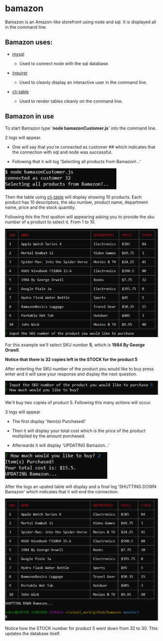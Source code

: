 # bamazon

Bamazon is an Amazon-like storefront using node and sql. It is displayed all in the command line.

## Bamazon uses: 

* [mysql](https://www.npmjs.com/package/mysql) 
    * Used to connect node with the sql database.

* [inquirer](https://www.npmjs.com/package/inquirer)
    * Used to cleanly display an interactive user in the command line.

* [cli-table](https://www.npmjs.com/package/cli-table)
    * Used to render tables cleanly on the command line.

## Bamazon in use

To start Bamazon type '**node bamazonCustomer.js**' into the command line.

2 logs will appear.

* One will say that you're connected as customer ## which indicates that the connection with sql and node was successful.

* Following that it will log 'Selecting all products from Bamazon!...'

![start log](./images/start-log.PNG)

Then the table using [cli-table](https://www.npmjs.com/package/cli-table) will display showing 10 products. Each product has 10 descriptors, the sku number, product name, department name, price and the stock quantity.

Following this the first qustion will appearing asking you to provide the sku number of a product to select it. From 1 to 10.

![start table](./images/start-table.PNG)

For this example we'll select SKU number **5**, which is **1984 By George Orwell**.

**Notice that there is 32 copies left in the STOCK for the product 5**

After enterting the SKU number of the product you would like to buy press enter and it will save your response and display the next question.

![question](./images/q.PNG)

We'll buy two copies of product 5. Following this many actions will occur.

3 logs will appear

* The first display 'Item(s) Purchased!'

* Then it will display your total cost which is the price of the product mutliplied by the amount purchased.

* Afterwards it will display 'UPDATING Bamazon...'

![purchase](./images/purchase.PNG)


After the logs an upated table will display and a final log 'SHUTTING DOWN Bamazon' which indicates that it will end the connection.

![purchase](./images/end.PNG)

Notice how the STOCK number for product 5 went down from 32 to 30. This updates the database itself.





